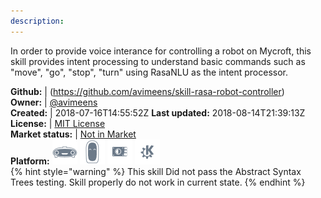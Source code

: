 ```yaml
---
description: 
---
```

In order to provide voice interance for controlling a robot on Mycroft, this skill provides intent processing to understand basic commands such as "move", "go", "stop", "turn" using RasaNLU as the intent processor.

**Github:** | (https://github.com/avimeens/skill-rasa-robot-controller)  
**Owner:** | [@avimeens](https://github.com/avimeens)  
**Created:** | 2018-07-16T14:55:52Z  **Last updated:** 2018-08-14T21:39:13Z  
**License:** | [MIT License](https://api.github.com/licenses/mit)  
**Market status:** | [Not in Market](https://market.mycroft.ai/skill/)  
**Platform:**   ![](.gitbook/assets/mark-1-icon.png)  ![](.gitbook/assets/mark-2-icon.png)  ![](.gitbook/assets/picroft-icon.png)  ![](.gitbook/assets/kde.png)   
{% hint style="warning" %}
This skill Did not pass the Abstract Syntax Trees testing. Skill properly do not work in current state.
{% endhint %}
